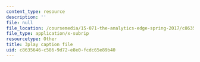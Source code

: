 ```yaml
---
content_type: resource
description: ''
file: null
file_location: /coursemedia/15-071-the-analytics-edge-spring-2017/c8635646c5869d72e8e0fcdc65e89b40_xYnq8nVcN4g.srt
file_type: application/x-subrip
resourcetype: Other
title: 3play caption file
uid: c8635646-c586-9d72-e8e0-fcdc65e89b40
---
```


